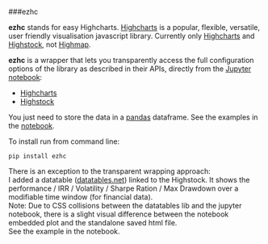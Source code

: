 ###ezhc

**ezhc** stands for easy Highcharts.
[Highcharts](http://www.highcharts.com/) is a popular, flexible, versatile, user friendly visualisation javascript library.
Currently only [Highcharts](http://www.highcharts.com/demo) and [Highstock](http://www.highcharts.com/stock/demo), not [Highmap](http://www.highcharts.com/maps/demo).

**ezhc** is a wrapper that lets you transparently access the full configuration options of the library as described in their APIs, directly from the [Jupyter notebook](http://jupyter.org/):
+ [Highcharts](http://api.highcharts.com/highcharts)
+ [Highstock](http://api.highcharts.com/highstock)

You just need to store the data in a [pandas](http://pandas.pydata.org/) dataframe.
See the examples in the [notebook](http://nbviewer.ipython.org/github/oscar6echo/ezhc/blob/master/demo_ezhc.ipynb).

To install run from command line:
```
pip install ezhc
```

There is an exception to the transparent wrapping approach:  
I added a datatable ([datatables.net](http://datatables.net/)) linked to the Highstock. It shows the performance / IRR / Volatility / Sharpe Ration / Max Drawdown over a modifiable time window (for financial data).  
Note: Due to CSS collisions between the datatables lib and the jupyter notebook, there is a slight visual difference between the notebook embedded plot and the standalone saved html file.  
See the example in the notebook.
